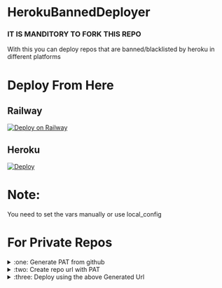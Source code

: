 # HerokuBannedDeployer
### IT IS MANDITORY TO FORK THIS REPO
With this you can deploy repos that are banned/blacklisted by heroku in different platforms

# Deploy From Here

## Railway

[![Deploy on Railway](https://railway.app/button.svg)](https://railway.app/new/template?template=https%3A%2F%2Fgithub.com%2Frahulps1000%2FHerokuBannedDeployer&envs=REPO_URL%2CPYTHON_FILE%2COTHER_INSTALLS&optionalEnvs=OTHER_INSTALLS&REPO_URLDesc=URL+of+the+REPO+that+you+want+to+deploy.&PYTHON_FILEDesc=Name+of+the+python+file+that+you+need+to+run.+%5Buse+-m+if+you+need+to+run+__main__.py+from+a+folder%5D&OTHER_INSTALLSDesc=If+you+need+install+packages+for+running+your+app%28Python+is+pre-installed%29.%5BSpace+in+between+each+package%5D&OTHER_INSTALLSDefault=None)
<br>

## Heroku

[![Deploy](https://www.heroku.com/deploy/button.svg)](https://heroku.com/deploy?template=https://github.com/Rahulboss063/HerokuBannedDeployer)

# Note:
You need to set the vars manually or use local_config


# For Private Repos
<details>
  <summary>:one: Generate PAT from github</summary>
  <ol>
  <li>Go to &quot;<strong>Settings</strong>&quot;</li>
  <li>Scroll down then go to &quot;<strong>Developer settings</strong>&quot;</li>
  <li>Press &quot;<strong>Personal access tokens</strong>&quot; then press &quot;<strong>Generate new token</strong>&quot;</li>
  <li>Fill &quot;<strong>Note</strong>&quot; then check &quot;<strong>repo</strong>&quot;<br>
  <em>If &quot;<strong>repo</strong>&quot; is not checked, you cannot clone a private repository.</em></li>
  <li>Scroll down then press &quot;<strong>Generate token</strong>&quot;</li>
  <li>Finally, a PAT is generated. <strong>Copy it</strong></li>
  </ol>
</details>

<details>
  <summary>:two: Create repo url with PAT</summary>
  <ol>
<li>Goto <a href="https://replit.com/@rahulps1000/Private-Git-Link-Gen#main.py">this repl</a></li>
<li>Fork It</li>
<li>Edit <strong>Secrets (Environment variables)</strong> <ul>
<li><strong>PAT</strong> - Give above generated PAT value there</li>
<li><strong>REPO</strong> - Give your private repo url</li>
</ul>
</li>
<li>Save and Run the Code</li>
<li>Copy the Generated Url from the Console</li>
</ol>
<h4 id="you-can-also-manually-generate-the-link">You can also manually generate the link</h4>
<p><em>It should be in the below format</em></p>
<pre><code>http<span class="hljs-variable">s:</span>//<span class="hljs-symbol">&lt;pat&gt;</span>@github.<span class="hljs-keyword">com</span>/&lt;your account <span class="hljs-built_in">or</span> organization&gt;/<span class="hljs-symbol">&lt;repo&gt;</span>.git
</code></pre>
</details>
<details>
  <summary>:three: Deploy using the above Generated Url</summary>
</details>
